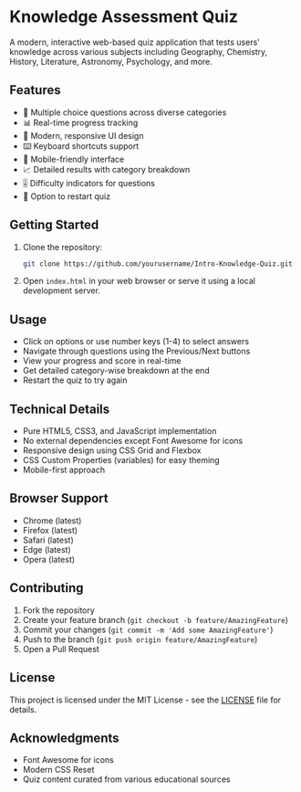# Knowledge Assessment Quiz

A modern, interactive web-based quiz application that tests users' knowledge across various subjects including Geography, Chemistry, History, Literature, Astronomy, Psychology, and more.

## Features

- 🎯 Multiple choice questions across diverse categories
- 📊 Real-time progress tracking
- 🎨 Modern, responsive UI design
- ⌨️ Keyboard shortcuts support
- 📱 Mobile-friendly interface
- 📈 Detailed results with category breakdown
- 🎚️ Difficulty indicators for questions
- 🔄 Option to restart quiz

## Getting Started

1. Clone the repository:
   ```bash
   git clone https://github.com/yourusername/Intro-Knowledge-Quiz.git
   ```

2. Open `index.html` in your web browser or serve it using a local development server.

## Usage

- Click on options or use number keys (1-4) to select answers
- Navigate through questions using the Previous/Next buttons
- View your progress and score in real-time
- Get detailed category-wise breakdown at the end
- Restart the quiz to try again

## Technical Details

- Pure HTML5, CSS3, and JavaScript implementation
- No external dependencies except Font Awesome for icons
- Responsive design using CSS Grid and Flexbox
- CSS Custom Properties (variables) for easy theming
- Mobile-first approach

## Browser Support

- Chrome (latest)
- Firefox (latest)
- Safari (latest)
- Edge (latest)
- Opera (latest)

## Contributing

1. Fork the repository
2. Create your feature branch (`git checkout -b feature/AmazingFeature`)
3. Commit your changes (`git commit -m 'Add some AmazingFeature'`)
4. Push to the branch (`git push origin feature/AmazingFeature`)
5. Open a Pull Request

## License

This project is licensed under the MIT License - see the [LICENSE](LICENSE) file for details.

## Acknowledgments

- Font Awesome for icons
- Modern CSS Reset
- Quiz content curated from various educational sources
